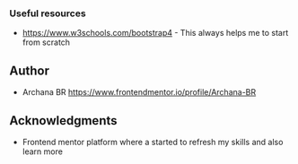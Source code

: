 
### Useful resources

- https://www.w3schools.com/bootstrap4 - This always helps me to start from scratch

## Author

- Archana BR  https://www.frontendmentor.io/profile/Archana-BR


## Acknowledgments

- Frontend mentor platform where a started to refresh my skills and also learn more

